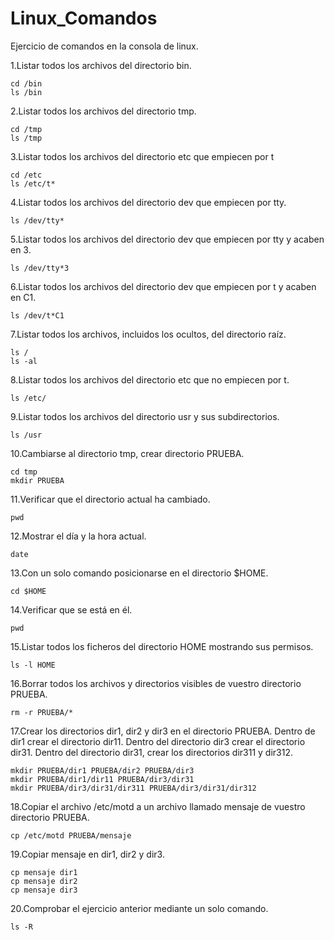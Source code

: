 # Linux_Comandos

Ejercicio de comandos en la consola de linux.

  1.Listar todos los archivos del directorio bin.
    
    cd /bin
    ls /bin
    
  2.Listar todos los archivos del directorio tmp.
   
    cd /tmp
    ls /tmp

  3.Listar todos los archivos del directorio etc que empiecen por t 
    
    cd /etc
    ls /etc/t*
  
  4.Listar todos los archivos del directorio dev que empiecen por tty.
    
    ls /dev/tty*
    
  5.Listar todos los archivos del directorio dev que empiecen por tty y acaben en 3.
    
    ls /dev/tty*3

    
  6.Listar todos los archivos del directorio dev que empiecen por t y acaben en C1.
    
    ls /dev/t*C1

  7.Listar todos los archivos, incluidos los ocultos, del directorio raíz.
    
    ls /
    ls -al
    
  8.Listar todos los archivos del directorio etc que no empiecen por t.
    
    ls /etc/

  9.Listar todos los archivos del directorio usr y sus subdirectorios.
    
    ls /usr

  10.Cambiarse al directorio tmp, crear directorio PRUEBA.
    
    cd tmp
    mkdir PRUEBA

  11.Verificar que el directorio actual ha cambiado.
    
    pwd

  12.Mostrar el día y la hora actual.
    
    date

  13.Con un solo comando posicionarse en el directorio $HOME.
    
    cd $HOME

  14.Verificar que se está en él.
    
    pwd

  15.Listar todos los ficheros del directorio HOME mostrando sus permisos.
    
    ls -l HOME

  16.Borrar todos los archivos y directorios visibles de vuestro directorio PRUEBA.
    
    rm -r PRUEBA/*

  17.Crear los directorios dir1, dir2 y dir3 en el directorio PRUEBA. Dentro de dir1 crear el directorio dir11. Dentro del directorio 
  dir3 crear el directorio dir31. Dentro del directorio dir31, crear los directorios dir311 y dir312.
    
    mkdir PRUEBA/dir1 PRUEBA/dir2 PRUEBA/dir3
    mkdir PRUEBA/dir1/dir11 PRUEBA/dir3/dir31
    mkdir PRUEBA/dir3/dir31/dir311 PRUEBA/dir3/dir31/dir312

  18.Copiar el archivo /etc/motd a un archivo llamado mensaje de vuestro directorio PRUEBA.
    
    cp /etc/motd PRUEBA/mensaje

  19.Copiar mensaje en dir1, dir2 y dir3.
    
    cp mensaje dir1
    cp mensaje dir2
    cp mensaje dir3
    
  20.Comprobar el ejercicio anterior mediante un solo comando.

    ls -R

    